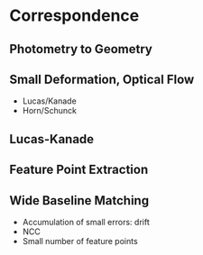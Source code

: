 # Correspondence

## Photometry to Geometry

## Small Deformation, Optical Flow
- Lucas/Kanade
- Horn/Schunck

## Lucas-Kanade

## Feature Point Extraction

## Wide Baseline Matching
- Accumulation of small errors: drift
- NCC
- Small number of feature points